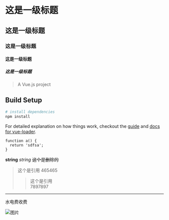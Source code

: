 # 这是一级标题
## 这是一级标题
### 这是一级标题
#### 这是一级标题
##### 这是一级标题

> A Vue.js project

## Build Setup

``` bash
# install dependencies
npm install
```

For detailed explanation on how things work, checkout the [guide](http://vuejs-templates.github.io/webpack/) and [docs for vue-loader](http://vuejs.github.io/vue-loader).

```
function a() {
  return 'sdfsa';
}
```

**string** *string* ~~这个是删除的~~

> 这个是引用
465465
>> 这个是引用<br/>
7897897

---
水电费收费

![图片](http://webutf.com/img/helloweba.png)